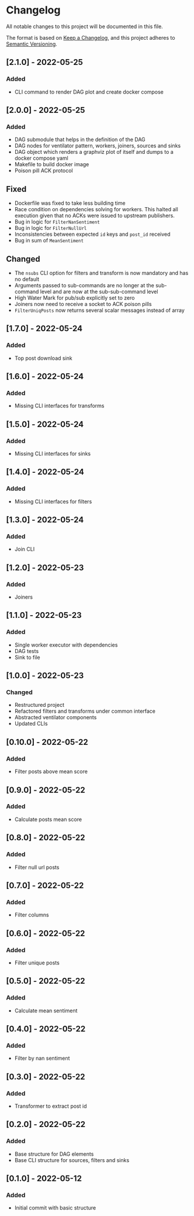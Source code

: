 # Changelog

All notable changes to this project will be documented in this file.

The format is based on [Keep a Changelog](https://keepachangelog.com/en/1.0.0/),
and this project adheres to [Semantic Versioning](https://semver.org/spec/v2.0.0.html).

## [2.1.0] - 2022-05-25
### Added
- CLI command to render DAG plot and create docker compose

## [2.0.0] - 2022-05-25
### Added
- DAG submodule that helps in the definition of the DAG
- DAG nodes for ventilator pattern, workers, joiners, sources and sinks
- DAG object which renders a graphviz plot of itself and dumps to a docker compose yaml
- Makefile to build docker image
- Poison pill ACK protocol

## Fixed
- Dockerfile was fixed to take less building time
- Race condition on dependencies solving for workers. This halted all execution given
  that no ACKs were issued to upstream publishers.
- Bug in logic for `FilterNanSentiment`
- Bug in logic for `FilterNullUrl`
- Inconsistencies between expected `id` keys and `post_id` received
- Bug in sum of `MeanSentiment`

## Changed
- The `nsubs` CLI option for filters and transform is now mandatory and has no default
- Arguments passed to sub-commands are no longer at the sub-command level and
  are now at the sub-sub-command level
- High Water Mark for pub/sub explicitly set to zero
- Joiners now need to receive a socket to ACK poison pills
- `FilterUniqPosts` now returns several scalar messages instead of array


## [1.7.0] - 2022-05-24
### Added
- Top post download sink

## [1.6.0] - 2022-05-24
### Added
- Missing CLI interfaces for transforms

## [1.5.0] - 2022-05-24
### Added
- Missing CLI interfaces for sinks

## [1.4.0] - 2022-05-24
### Added
- Missing CLI interfaces for filters

## [1.3.0] - 2022-05-24
### Added
- Join CLI

## [1.2.0] - 2022-05-23
### Added
- Joiners

## [1.1.0] - 2022-05-23
### Added
- Single worker executor with dependencies
- DAG tests
- Sink to file

## [1.0.0] - 2022-05-23
### Changed
- Restructured project
- Refactored filters and transforms under common interface
- Abstracted ventilator components
- Updated CLIs

## [0.10.0] - 2022-05-22
### Added
- Filter posts above mean score

## [0.9.0] - 2022-05-22
### Added
- Calculate posts mean score

## [0.8.0] - 2022-05-22
### Added
- Filter null url posts

## [0.7.0] - 2022-05-22
### Added
- Filter columns

## [0.6.0] - 2022-05-22
### Added
- Filter unique posts

## [0.5.0] - 2022-05-22
### Added
- Calculate mean sentiment

## [0.4.0] - 2022-05-22
### Added
- Filter by nan sentiment

## [0.3.0] - 2022-05-22
### Added
- Transformer to extract post id

## [0.2.0] - 2022-05-22
### Added
- Base structure for DAG elements
- Base CLI structure for sources, filters and sinks

## [0.1.0] - 2022-05-12
### Added
- Initial commit with basic structure
